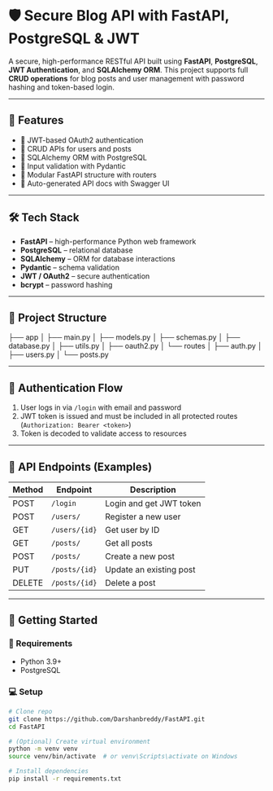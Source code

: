 # 🛡️ Secure Blog API with FastAPI, PostgreSQL & JWT

A secure, high-performance RESTful API built using **FastAPI**, **PostgreSQL**, **JWT Authentication**, and **SQLAlchemy ORM**. This project supports full **CRUD operations** for blog posts and user management with password hashing and token-based login.

---

## 🚀 Features

- 🔐 JWT-based OAuth2 authentication
- 🔄 CRUD APIs for users and posts
- 🧾 SQLAlchemy ORM with PostgreSQL
- 🧪 Input validation with Pydantic
- 📂 Modular FastAPI structure with routers
- 📑 Auto-generated API docs with Swagger UI

---

## 🛠️ Tech Stack

- **FastAPI** – high-performance Python web framework
- **PostgreSQL** – relational database
- **SQLAlchemy** – ORM for database interactions
- **Pydantic** – schema validation
- **JWT / OAuth2** – secure authentication
- **bcrypt** – password hashing
---

## 📁 Project Structure

├── app
│ ├── main.py
│ ├── models.py
│ ├── schemas.py
│ ├── database.py
│ ├── utils.py
│ ├── oauth2.py
│ └── routes
│ ├── auth.py
│ ├── users.py
│ └── posts.py

---

## 🔐 Authentication Flow

1. User logs in via `/login` with email and password
2. JWT token is issued and must be included in all protected routes (`Authorization: Bearer <token>`)
3. Token is decoded to validate access to resources

---

## 🧪 API Endpoints (Examples)

| Method | Endpoint        | Description              |
|--------|------------------|--------------------------|
| POST   | `/login`         | Login and get JWT token  |
| POST   | `/users/`        | Register a new user      |
| GET    | `/users/{id}`    | Get user by ID           |
| GET    | `/posts/`        | Get all posts            |
| POST   | `/posts/`        | Create a new post        |
| PUT    | `/posts/{id}`    | Update an existing post  |
| DELETE | `/posts/{id}`    | Delete a post            |

---

## 🧰 Getting Started

### 🔧 Requirements
- Python 3.9+
- PostgreSQL

### 💻 Setup

```bash
# Clone repo
git clone https://github.com/Darshanbreddy/FastAPI.git
cd FastAPI

# (Optional) Create virtual environment
python -m venv venv
source venv/bin/activate  # or venv\Scripts\activate on Windows

# Install dependencies
pip install -r requirements.txt

